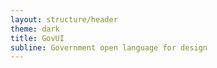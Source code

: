 ```yaml
---
layout: structure/header
theme: dark
title: GovUI
subline: Government open language for design
---
```

